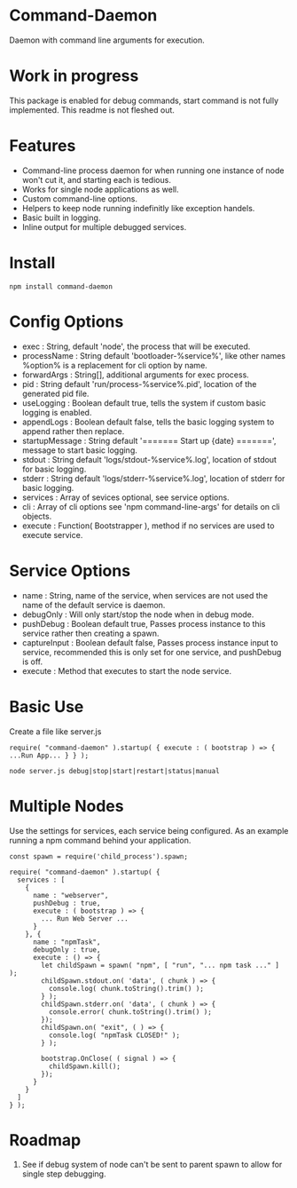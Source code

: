 # Command-Daemon
Daemon with command line arguments for execution.

Work in progress
================
This package is enabled for debug commands, start command is not fully implemented.
This readme is not fleshed out.

Features
========
* Command-line process daemon for when running one instance of node won't cut it, and starting each is tedious.
* Works for single node applications as well.
* Custom command-line options.
* Helpers to keep node running indefinitly like exception handels.
* Basic built in logging.
* Inline output for multiple debugged services.

Install
=======
`npm install command-daemon`

Config Options
==============
* exec : String, default 'node', the process that will be executed.
* processName : String default 'bootloader-%service%', like other names %option% is a replacement for cli option by name.
* forwardArgs : String[], additional arguments for exec process.
* pid : String default 'run/process-%service%.pid', location of the generated pid file.
* useLogging : Boolean default true, tells the system if custom basic logging is enabled.
* appendLogs : Boolean default false, tells the basic logging system to append rather then replace.
* startupMessage : String default '======= Start up {date} =======', message to start basic logging.
* stdout : String default 'logs/stdout-%service%.log', location of stdout for basic logging.
* stderr : String default 'logs/stderr-%service%.log', location of stderr for basic logging.
* services : Array of sevices optional, see service options.
* cli : Array of cli options see 'npm command-line-args' for details on cli objects.
* execute : Function( Bootstrapper ), method if no services are used to execute service.

Service Options
===============
* name : String, name of the service, when services are not used the name of the default service is daemon.
* debugOnly : Will only start/stop the node when in debug mode.
* pushDebug : Boolean default true, Passes process instance to this service rather then creating a spawn.
* captureInput : Boolean default false, Passes process instance input to service, recommended this is only set for one service, and pushDebug is off.
* execute : Method that executes to start the node service.

Basic Use
=========
Create a file like server.js
```
require( "command-daemon" ).startup( { execute : ( bootstrap ) => { ...Run App... } } );
```
```
node server.js debug|stop|start|restart|status|manual
```

Multiple Nodes
==============
Use the settings for services, each service being configured. As an example running a npm command behind your application.
```
const spawn = require('child_process').spawn;

require( "command-daemon" ).startup( {
  services : [
    {
      name : "webserver",
      pushDebug : true,
      execute : ( bootstrap ) => {
        ... Run Web Server ...
      }
    }, {
      name : "npmTask",
      debugOnly : true,
      execute : () => {
        let childSpawn = spawn( "npm", [ "run", "... npm task ..." ] );
        childSpawn.stdout.on( 'data', ( chunk ) => {
          console.log( chunk.toString().trim() );
        } );
        childSpawn.stderr.on( 'data', ( chunk ) => {
          console.error( chunk.toString().trim() );
        });
        childSpawn.on( "exit", ( ) => {
          console.log( "npmTask CLOSED!" );
        } );

        bootstrap.OnClose( ( signal ) => {
          childSpawn.kill();
        });
      }
    }
  ]
} );
```

Roadmap
=======
1. See if debug system of node can't be sent to parent spawn to allow for single step debugging.